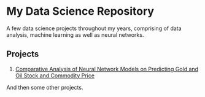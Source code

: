 # My Data Science Repository
A few data science projects throughout my years, comprising of data analysis, machine learning as well as neural networks.

## Projects
1. [Comparative Analysis of Neural Network Models on Predicting Gold and Oil Stock and Commodity Price](https://github.com/brahmv/brahmv.github.io/tree/main/Data-Science-Projects/Neural%20Networks%2C%20Commodities%20and%20Stock%20Prices)

And then some other projects.
